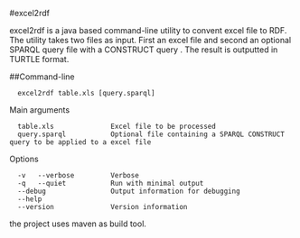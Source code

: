 #excel2rdf

excel2rdf is a java based command-line utility to convent excel file to RDF.  The utility takes two files as input. First an excel file and second an optional  SPARQL query file with a CONSTRUCT query . The result is outputted in TURTLE format.

##Command-line

      excel2rdf table.xls [query.sparql]

  Main arguments

      table.xls              Excel file to be processed
      query.sparql           Optional file containing a SPARQL CONSTRUCT query to be applied to a excel file

  Options

      -v   --verbose         Verbose
      -q   --quiet           Run with minimal output
      --debug                Output information for debugging
      --help
      --version              Version information

the project uses maven as build tool.

